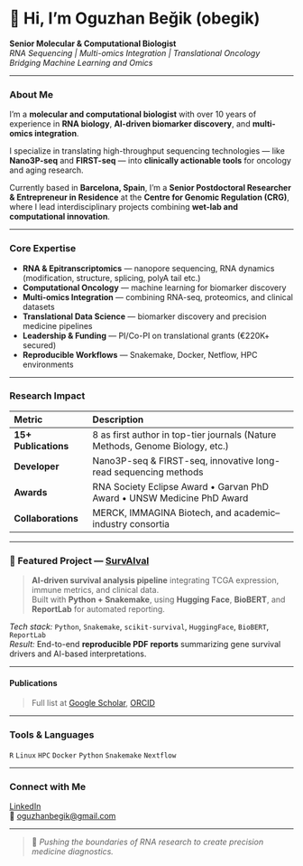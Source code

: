 
# 👋 Hi, I’m Oguzhan Beğik (obegik)

 **Senior Molecular & Computational Biologist**  
 *RNA Sequencing | Multi-omics Integration | Translational Oncology*  
 *Bridging Machine Learning and Omics*

---

###  About Me
I’m a **molecular and computational biologist** with over 10 years of experience in **RNA biology**, **AI-driven biomarker discovery**, and **multi-omics integration**.  

I specialize in translating high-throughput sequencing technologies — like **Nano3P-seq** and **FIRST-seq** — into **clinically actionable tools** for oncology and aging research.

Currently based in **Barcelona, Spain**, I’m a **Senior Postdoctoral Researcher & Entrepreneur in Residence** at the **Centre for Genomic Regulation (CRG)**, where I lead interdisciplinary projects combining **wet-lab and computational innovation**.

---

###  Core Expertise

-  **RNA & Epitranscriptomics** — nanopore sequencing, RNA dynamics (modification, structure, splicing, polyA tail etc.)
-  **Computational Oncology** — machine learning for biomarker discovery 
-  **Multi-omics Integration** — combining RNA-seq, proteomics, and clinical datasets  
-  **Translational Data Science** — biomarker discovery and precision medicine pipelines  
-  **Leadership & Funding** — PI/Co-PI on translational grants (€220K+ secured)  
-  **Reproducible Workflows** — Snakemake, Docker, Netflow, HPC environments

---

###  Research Impact

| Metric | Description |
|:--|:--|
|  **15+ Publications** | 8 as first author in top-tier journals (Nature Methods, Genome Biology, etc.) |
|  **Developer** | Nano3P-seq & FIRST-seq, innovative long-read sequencing methods |
|  **Awards** | RNA Society Eclipse Award • Garvan PhD Award • UNSW Medicine PhD Award |
|  **Collaborations** | MERCK, IMMAGINA Biotech, and academic–industry consortia |

---

### 🧠 Featured Project — [SurvAIval](https://github.com/obegik/SurvAIval)

>  **AI-driven survival analysis pipeline** integrating TCGA expression, immune metrics, and clinical data.  
> Built with **Python + Snakemake**, using **Hugging Face**, **BioBERT**, and **ReportLab** for automated reporting.

 *Tech stack:* `Python`, `Snakemake`, `scikit-survival`, `HuggingFace`, `BioBERT`, `ReportLab`  
 *Result:* End-to-end **reproducible PDF reports** summarizing gene survival drivers and AI-based interpretations.

---

####  Publications
> Full list at [Google Scholar](https://scholar.google.com/citations?user=XHKK54sAAAAJ&hl=en), [ORCID](https://orcid.org/0000-0002-8663-4586)

---

###  Tools & Languages
`R` `Linux` `HPC` `Docker` `Python` `Snakemake` `Nextflow` 

---

###  Connect with Me
[LinkedIn](https://linkedin.com/in/oguzhanbegik)  
📧 oguzhanbegik@gmail.com

---


> 🔬 *Pushing the boundaries of RNA research to create precision medicine diagnostics.*
